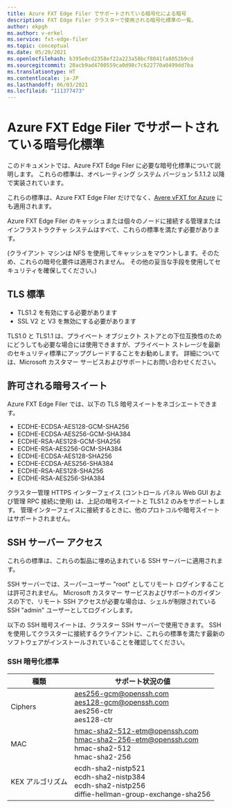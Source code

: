 ```yaml
---
title: Azure FXT Edge Filer でサポートされている暗号化による暗号
description: FXT Edge Filer クラスターで使用される暗号化標準の一覧。
author: ekpgh
ms.author: v-erkel
ms.service: fxt-edge-filer
ms.topic: conceptual
ms.date: 05/20/2021
ms.openlocfilehash: b395e0cd2358ef22a223a58bcf8041fa8052b9cd
ms.sourcegitcommit: 20acb9ad4700559ca0d98c7c622770a0499dd7ba
ms.translationtype: HT
ms.contentlocale: ja-JP
ms.lasthandoff: 06/03/2021
ms.locfileid: "111377473"
---
```

# <a name="supported-encryption-standards-for-azure-fxt-edge-filer"></a>Azure FXT Edge Filer でサポートされている暗号化標準

このドキュメントでは、Azure FXT Edge Filer に必要な暗号化標準について説明します。 これらの標準は、オペレーティング システム バージョン 5.1.1.2 以降で実装されています。

これらの標準は、Azure FXT Edge Filer だけでなく、[Avere vFXT for Azure](../avere-vfxt/index.yml) にも適用されます。

Azure FXT Edge Filer のキャッシュまたは個々のノードに接続する管理またはインフラストラクチャ システムはすべて、これらの標準を満たす必要があります。

(クライアント マシンは NFS を使用してキャッシュをマウントします。そのため、これらの暗号化要件は適用されません。 その他の妥当な手段を使用してセキュリティを確保してください。)

## <a name="tls-standard"></a>TLS 標準

* TLS1.2 を有効にする必要があります
* SSL V2 と V3 を無効にする必要があります

TLS1.0 と TLS1.1 は、プライベート オブジェクト ストアとの下位互換性のためにどうしても必要な場合には使用できますが、プライベート ストレージを最新のセキュリティ標準にアップグレードすることをお勧めします。 詳細については、Microsoft カスタマー サービスおよびサポートにお問い合わせください。

## <a name="permitted-cipher-suites"></a>許可される暗号スイート

Azure FXT Edge Filer では、以下の TLS 暗号スイートをネゴシエートできます。

* ECDHE-ECDSA-AES128-GCM-SHA256
* ECDHE-ECDSA-AES256-GCM-SHA384
* ECDHE-RSA-AES128-GCM-SHA256
* ECDHE-RSA-AES256-GCM-SHA384
* ECDHE-ECDSA-AES128-SHA256
* ECDHE-ECDSA-AES256-SHA384
* ECDHE-RSA-AES128-SHA256
* ECDHE-RSA-AES256-SHA384

クラスター管理 HTTPS インターフェイス (コントロール パネル Web GUI および管理 RPC 接続に使用) は、上記の暗号スイートと TLS1.2 のみをサポートします。 管理インターフェイスに接続するときに、他のプロトコルや暗号スイートはサポートされません。

## <a name="ssh-server-access"></a>SSH サーバー アクセス

これらの標準は、これらの製品に埋め込まれている SSH サーバーに適用されます。

SSH サーバーでは、スーパーユーザー "root" としてリモート ログインすることは許可されません。 Microsoft カスタマー サービスおよびサポートのガイダンスの下で、リモート SSH アクセスが必要な場合は、シェルが制限されている SSH "admin" ユーザーとしてログインします。

以下の SSH 暗号スイートは、クラスター SSH サーバーで使用できます。 SSH を使用してクラスターに接続するクライアントに、これらの標準を満たす最新のソフトウェアがインストールされていることを確認してください。

### <a name="ssh-encryption-standards"></a>SSH 暗号化標準

| 種類 | サポート状況の値 |
|--|--|
| Ciphers | aes256-gcm@openssh.com</br> aes128-gcm@openssh.com</br> aes256-ctr</br> aes128-ctr |
| MAC | hmac-sha2-512-etm@openssh.com</br> hmac-sha2-256-etm@openssh.com</br> hmac-sha2-512</br> hmac-sha2-256 |
| KEX アルゴリズム | ecdh-sha2-nistp521</br> ecdh-sha2-nistp384</br> ecdh-sha2-nistp256</br> diffie-hellman-group-exchange-sha256 |
